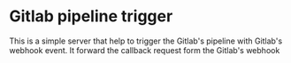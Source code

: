 # Gitlab pipeline trigger

This is a simple server that help to trigger the Gitlab's pipeline with Gitlab's webhook event. It forward
the callback request form the Gitlab's webhook
